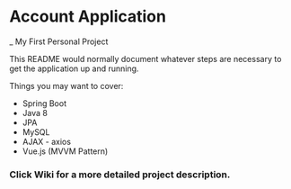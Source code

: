 # Account Application
_ My First Personal Project

This README would normally document whatever steps are necessary to get the application up and running.  

Things you may want to cover:  

* Spring Boot
* Java 8
* JPA
* MySQL
* AJAX - axios
* Vue.js (MVVM Pattern)

### Click Wiki for a more detailed project description.
